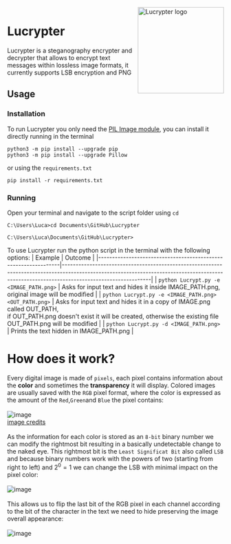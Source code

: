 <a>
    <img src="https://i.imgur.com/MYoL8dH.png" alt="Lucrypter logo" title="Lucrypter" align="right" height="200" />
</a>



# Lucrypter
Lucrypter is a steganography encrypter and decrypter that allows to encrypt text messages within lossless image formats, it currently supports LSB encryption and PNG

## Usage
### Installation
To run Lucrypter you only need the [PIL Image module](https://pillow.readthedocs.io/en/stable/reference/Image.html), you can install it directly running in the terminal 
```
python3 -m pip install --upgrade pip
python3 -m pip install --upgrade Pillow
```
or using the `requirements.txt`
```
pip install -r requirements.txt
```
### Running
Open your terminal and navigate to the script folder using `cd`
```
C:\Users\Luca>cd Documents\GitHub\Lucrypter

C:\Users\Luca\Documents\GitHub\Lucrypter> 
```

To use Lucrypter run the python script in the terminal with the following options:
| Example                                                        | Outcome                                                                                                                                                                                    |
|----------------------------------------------------------------|--------------------------------------------------------------------------------------------------------------------------------------------------------------------------------------------|
| `python Lucrypt.py -e <IMAGE_PATH.png>`                        | Asks for input text and hides it inside IMAGE_PATH.png, original image will be modified                                                                                                    |
| `python Lucrypt.py -e <IMAGE_PATH.png> <OUT_PATH.png>`         | Asks for input text and hides it in a copy of IMAGE.png called OUT_PATH, <br> if OUT_PATH.png  doesn't exist it will be created, otherwise the existing file OUT_PATH.png will be modified |
| `python Lucrypt.py -d <IMAGE_PATH.png>`                        | Prints the text hidden in IMAGE_PATH.png                                                                                                                                                   |

# How does it work?
Every digital image is made of `pixels`, each pixel contains information about the **color** and sometimes
the **transparency** it will display. Colored images are usually saved with the `RGB` pixel format, where
the color is expressed as the amount of the `Red`,`Green`and `Blue` the pixel contains:<br><br>
![image](https://github.com/Green-H/Lucrypter/assets/93196082/da38d64d-b38d-4bff-9c6e-9f5b9cf8b460) <br> [image credits](https://www.researchgate.net/publication/346669123_LSB_Steganography_Using_Pixel_Locator_Sequence_with_AES)<br><br>
As the information for each color is stored as an `8-bit` binary number we can modify the rightmost bit resulting in a basically undetectable change to the naked eye. This rightmost bit is the `Least Significat Bit` also called `LSB` and
because binary numbers work with the powers of two (starting from right to left) and $2^0=1$ we can change the LSB with minimal impact on the pixel color:<br><br>
![image](https://github.com/Green-H/Lucrypter/assets/93196082/8ab4a650-7a0c-44c4-960b-a69b718844b1)<br><br>
This allows us to flip the last bit of the RGB pixel in each channel according to the bit of the character in the text we need to hide preserving the image overall appearance: <br><br>
![image](https://github.com/Green-H/Lucrypter/assets/93196082/bdd21c5f-54d1-4a12-859c-37e31cd83a92)<br><br>





